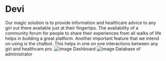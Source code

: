 # Devi
Our magic solution is to provide information and healthcare advice to any girl out there available just at their fingertips.
The availability of a community forum for people to share their experiences from all walks of life helps in building a great platform.
Another important feature that we intend on using is the chatbot. This helps in one on one interactions between any girl and healthcare pro.
![image](https://user-images.githubusercontent.com/73609612/124933253-5f290b00-e021-11eb-92a9-c20079de1122.png)
                             Dashboard
![image](https://user-images.githubusercontent.com/73609612/124933337-6ea85400-e021-11eb-9f11-68f5bf9ca51e.png)
                             Database of administrator

